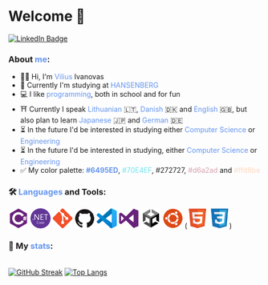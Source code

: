 # Welcome :wave:

<div id="badges">
  <a href="https://www.linkedin.com/in/vilius-ivanovas-52674b212/">
    <img src="https://img.shields.io/badge/LinkedIn-6495ED?style=for-the-badge&logo=linkedin&logoColor=white" alt="LinkedIn Badge"/>
  </a>
<div>

### About <span style="color:#6495ED">me</span>:

- :raising_hand_man: Hi, I'm <span style="color:#6495ED">Vilius</span> Ivanovas
- :school: Currently I'm studying at <span style="color:#6495ED">HANSENBERG</span>
- :computer: I like <span style="color:#6495ED">programming</span>, both in school and for fun
- :shinto_shrine: Currently I speak <span style="color:#6495ED">Lithuanian</span> :lithuania:, <span style="color:#6495ED">Danish</span> :denmark: and <span style="color:#6495ED">English</span> :gb:, but also plan to learn <span style="color:#6495ED">Japanese</span> :jp: and <span style="color:#6495ED">German</span> :de:
- :hourglass_flowing_sand: In the future I'd be interested in studying either <span style="color:#6495ED">Computer Science</span> or <span style="color:#6495ED">Engineering</span>
- :hourglass_flowing_sand: In the future I'd be interested in studying, either <span style="color:#6495ED">Computer Science</span> or <span style="color:#6495ED">Engineering</span>
- :white_check_mark: My color palette: **<span style="color:#6495ED">#6495ED</span>**, <span style="color:#70E4EF">#70E4EF</span>, <span style="color:#272727">#272727</span>, <span style="color:#d6a2ad">#d6a2ad</span> and <span style="color:#ffd8be">#ffd8be</span>

### :hammer_and_wrench: **<span style="color:#6495ED">Languages</span>** and **Tools**:

<div>
  <img src="https://github.com/devicons/devicon/blob/master/icons/csharp/csharp-plain.svg" title="CSharp" alt="CSharp" width="40"/>
  <img src="https://github.com/devicons/devicon/blob/master/icons/dotnetcore/dotnetcore-original.svg" title="dotnet core" alt="dotnet core" width="40"/>
  <img src="https://github.com/devicons/devicon/blob/master/icons/git/git-plain.svg" title="git" **alt="Git" width="40"/>
  <img src="https://github.com/devicons/devicon/blob/master/icons/github/github-original.svg" title="GitHub" alt="GitHub" width="40"/>
  <img src="https://github.com/devicons/devicon/blob/master/icons/vscode/vscode-original.svg" title="VSCode" alt="VSCode" width="40"/>
  <img src="https://github.com/devicons/devicon/blob/master/icons/visualstudio/visualstudio-plain.svg" title="VSCode Studio" alt="VSCode Studio" width="40"/>
  <img src="https://github.com/devicons/devicon/blob/master/icons/unity/unity-original.svg" title="Unity" alt="Unity" width="40"/>
  <img src="https://github.com/devicons/devicon/blob/master/icons/ubuntu/ubuntu-plain.svg" title="Ubuntu" alt="Ubuntu" width="40"/>
  (<img src="https://github.com/devicons/devicon/blob/master/icons/html5/html5-original.svg" title="HTML5" alt="HTML5" width="40"/>
  <img src="https://github.com/devicons/devicon/blob/master/icons/css3/css3-original.svg" title="CSS3" alt="CSS3" width="40"/>)
</div> 

### :seedling: My **<span style="color:#6495ED">stats</span>**:
<br> [![GitHub Streak](http://github-readme-streak-stats.herokuapp.com?user=viliusivanovas&theme=dark&hide_border=true&stroke=6495ED&ring=6495ED&sideLabels=6495ED&currStreakLabel=6495ED&fire=ffffff)](https://github.com/ViliusIvanovas?tab=repositories)
[![Top Langs](https://github-readme-stats.vercel.app/api/top-langs/?username=ViliusIvanovas&layout=compact&theme=github_dark&hide_border=true&title_color=6495ED&langs_count=6)](https://github.com/ViliusIvanovas?tab=repositories) <br>
